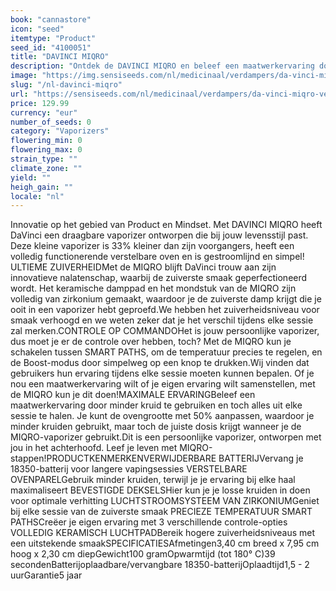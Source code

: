 ```yaml
---
book: "cannastore"
icon: "seed"
itemtype: "Product"
seed_id: "4100051"
title: "DAVINCI MIQRO"
description: "Ontdek de DAVINCI MIQRO en beleef een maatwerkervaring door minder kruid te gebruiken en toch alles uit elke sessie te halen. Koop hier jouw DAVINCI MIQRO."
image: "https://img.sensiseeds.com/nl/medicinaal/verdampers/da-vinci-miqro-verdamper-image.png"
slug: "/nl-davinci-miqro"
url: "https://sensiseeds.com/nl/medicinaal/verdampers/da-vinci-miqro-verdamper?a_aid=cannastore"
price: 129.99
currency: "eur"
number_of_seeds: 0
category: "Vaporizers"
flowering_min: 0
flowering_max: 0
strain_type: ""
climate_zone: ""
yield: ""
heigh_gain: ""
locale: "nl"
---
```

Innovatie op het gebied van Product en Mindset. Met DAVINCI MIQRO heeft DaVinci een draagbare vaporizer ontworpen die bij jouw levensstijl past. Deze kleine vaporizer is 33% kleiner dan zijn voorgangers, heeft een volledig functionerende verstelbare oven en is gestroomlijnd en simpel! ULTIEME ZUIVERHEIDMet de MIQRO blijft DaVinci trouw aan zijn innovatieve nalatenschap, waarbij de zuiverste smaak geperfectioneerd wordt. Het keramische damppad en het mondstuk van de MIQRO zijn volledig van zirkonium gemaakt, waardoor je de zuiverste damp krijgt die je ooit in een vaporizer hebt geproefd.We hebben het zuiverheidsniveau voor smaak verhoogd en we weten zeker dat je het verschil tijdens elke sessie zal merken.CONTROLE OP COMMANDOHet is jouw persoonlijke vaporizer, dus moet je er de controle over hebben, toch? Met de MIQRO kun je schakelen tussen SMART PATHS, om de temperatuur precies te regelen, en de Boost-modus door simpelweg op een knop te drukken.Wij vinden dat gebruikers hun ervaring tijdens elke sessie moeten kunnen bepalen. Of je nou een maatwerkervaring wilt of je eigen ervaring wilt samenstellen, met de MIQRO kun je dit doen!MAXIMALE ERVARINGBeleef een maatwerkervaring door minder kruid te gebruiken en toch alles uit elke sessie te halen. Je kunt de ovengrootte met 50% aanpassen, waardoor je minder kruiden gebruikt, maar toch de juiste dosis krijgt wanneer je de MIQRO-vaporizer gebruikt.Dit is een persoonlijke vaporizer, ontworpen met jou in het achterhoofd. Leef je leven met MIQRO-stappen!PRODUCTKENMERKENVERWIJDERBARE BATTERIJVervang je 18350-batterij voor langere vapingsessies VERSTELBARE OVENPARELGebruik minder kruiden, terwijl je je ervaring bij elke haal maximaliseert BEVESTIGDE DEKSELSHier kun je je losse kruiden in doen voor optimale verhitting LUCHTSTROOMSYSTEEM VAN ZIRKONIUMGeniet bij elke sessie van de zuiverste smaak PRECIEZE TEMPERATUUR SMART PATHSCreëer je eigen ervaring met 3 verschillende controle-opties VOLLEDIG KERAMISCH LUCHTPADBereik hogere zuiverheidsniveaus met een uitstekende smaakSPECIFICATIESAfmetingen3,40 cm breed x 7,95 cm hoog x 2,30 cm diepGewicht100 gramOpwarmtijd (tot 180° C)39 secondenBatterijoplaadbare/vervangbare 18350-batterijOplaadtijd1,5 - 2 uurGarantie5 jaar

